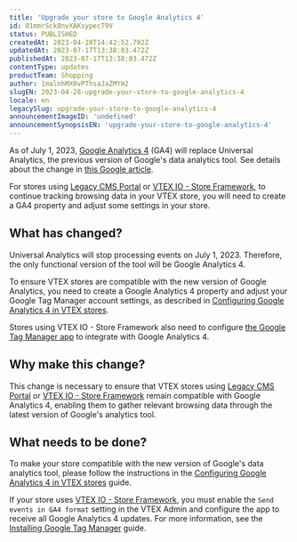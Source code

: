 ```yaml
---
title: 'Upgrade your store to Google Analytics 4'
id: 01mmrSck8nvXAKsypecT9V
status: PUBLISHED
createdAt: 2023-04-28T14:42:52.792Z
updatedAt: 2023-07-17T13:38:03.472Z
publishedAt: 2023-07-17T13:38:03.472Z
contentType: updates
productTeam: Shopping
author: 1malnhMX0vPThsaJaZMYm2
slugEN: 2023-04-28-upgrade-your-store-to-google-analytics-4
locale: en
legacySlug: upgrade-your-store-to-google-analytics-4
announcementImageID: 'undefined'
announcementSynopsisEN: 'upgrade-your-store-to-google-analytics-4'
---
```


As of July 1, 2023, [Google Analytics 4](https://support.google.com/analytics/answer/10089681) (GA4) will replace Universal Analytics, the previous version of Google's data analytics tool. See details about the change in [this Google article](https://support.google.com/analytics/answer/11583528). 

For stores using [Legacy CMS Portal](/en/tracks/cms--2YcpgIljVaLVQYMzxQbc3z/1oN446gRGcR2s70RvBCAmj) or [VTEX IO - Store Framework](/en/tracks/cms--2YcpgIljVaLVQYMzxQbc3z/4yB9wSl79cArd68aRBnBZ2), to continue tracking browsing data in your VTEX store, you will need to create a GA4 property and adjust some settings in your store.

## What has changed?
Universal Analytics will stop processing events on July 1, 2023. Therefore, the only functional version of the tool will be Google Analytics 4.

To ensure VTEX stores are compatible with the new version of Google Analytics, you need to create a Google Analytics 4 property and adjust your Google Tag Manager account settings, as described in [Configuring Google Analytics 4 in VTEX stores](/en/tutorial/how-to-setup-google-analytics-in-vtex-store--G2P0rmSrEiqCcmUMyUUwG).

Stores using VTEX IO - Store Framework also need to configure [the Google Tag Manager app](https://developers.vtex.com/docs/guides/google-tag-manager) to integrate with Google Analytics 4.

## Why make this change?

This change is necessary to ensure that VTEX stores using [Legacy CMS Portal](/en/tracks/cms--2YcpgIljVaLVQYMzxQbc3z/1oN446gRGcR2s70RvBCAmj) or [VTEX IO - Store Framework](/en/tracks/cms--2YcpgIljVaLVQYMzxQbc3z/4yB9wSl79cArd68aRBnBZ2) remain compatible with Google Analytics 4, enabling them to gather relevant browsing data through the latest version of Google's analytics tool.

## What needs to be done?

To make your store compatible with the new version of Google's data analytics tool, please follow the instructions in the [Configuring Google Analytics 4 in VTEX stores](/en/tutorial/how-to-setup-google-analytics-in-vtex-store--G2P0rmSrEiqCcmUMyUUwG) guide.

If your store uses [VTEX IO - Store Framework](/en/tracks/cms--2YcpgIljVaLVQYMzxQbc3z/4yB9wSl79cArd68aRBnBZ2), you must enable the `Send events in GA4 format` setting in the VTEX Admin and configure the app to receive all Google Analytics 4 updates. For more information, see the [Installing Google Tag Manager](https://developers.vtex.com/docs/guides/vtex-io-documentation-installing-google-tag-manager) guide.
